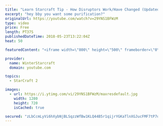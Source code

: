 ```yaml
---
title: "Learn Starcraft Tip - How Disruptors Work/Have Changed (Updated Patch 4.0 2018)"
excerpt: "hey bby you want some purification?"
originalUrl: https://youtube.com/watch?v=29YNS1BFWzM
type: video
price: Free
length: PT37S
publishedDateTime: 2018-05-23T13:22:04Z
heat: 50

featuredContent: "<iframe width=\"800\" height=\"500\" frameborder=\"0\" src=\"https://www.youtube.com/embed/29YNS1BFWzM\" allow=\"accelerometer; autoplay; encrypted-media; gyroscope; picture-in-picture\" allowfullscreen></iframe>"

provider:
  name: WinterStarcraft
  domain: youtube.com

topics:
  - StarCraft 2

images:
  - url: https://i.ytimg.com/vi/29YNS1BFWzM/maxresdefault.jpg
    width: 1280
    height: 720
    isCached: true

secured: "zLbCcmLyVi6hXybNjBLSqzzWfBw1KLQ44B5r1qijrYGKaTlnXGJucFMF7tP7qGNv0fvLE30PQD4VLqkpCYIS8yM2xjS8rcq0BPXDtNqqqkfl4g4YC+2SK4mvTainda6uP8A1bglX5o/in1nh1CQy93BGmeGK4dYQUkInX2wxpaD3/Aw2k7Fi+jLRif5kzKXsGs6dNeRGGGwJfbB/Mvt+GKXMfP2Nfp08Qn7Cz6QYl8LkSXgxwdI8iztl7rNX6ckSiy7KzBouN+CNqPkr+sqmCJolKxWVI9SiTg3uqbXL9PFeFwztojgm+Asr6CvtHdH3fJIpc2PncGAssgZklNbXCJQVTw+gBrtam/QHQQkCndRIQmWmOn+TL7E4mPt+nFvR6jGHtO2AZD1pYTbVzFyEKtgtyC8FIyzIkR8NR7PiUKY=;H8ojYj5Zhwm8ISqUN47UpA=="
---
```


